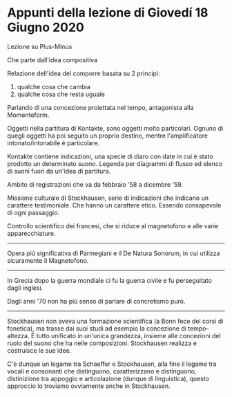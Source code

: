 # Appunti della lezione di Giovedí 18 Giugno 2020

Lezione su Plus-Minus

Che parte dall'idea compositiva

Relazione dell'idea del comporre basata su 2 principi:
1. qualche cosa che cambia
2. qualche cosa che resta uguale

Parlando di una concezione proiettata nel tempo, antagonista alla Momenteform.

Oggetti nella partitura di Kontakte, sono oggetti molto particolari.
Ognuno di quegli oggetti ha poi seguito un proprio destino, mentre l'amplificatore intonato/intonabile è particolare.

Kontakte contiene indicazioni, una specie di diaro con date in cui è stato prodotto un determinato suono.
Legenda per diagrammi di flusso ed elenco di suoni fuori da un'idea di partitura.

Ambito di registrazioni che va da febbraio '58 a dicembre '59.

Missione culturale di Stockhausen, serie di indicazioni che indicano un carattere testimoniale. Che hanno un carattere etico. Essendo consapevole di ogni passaggio.

Controllo scientifico dei francesi, che si riduce al magnetofono e alle varie apparecchiature.
______________
Opera piú significativa di Parmegiani e il De Natura Sonorum, in cui utilizza sicuramente il Magnetofono.
______________

In Grecia dopo la guerra mondiale ci fu la guerra civile e fu perseguitato dagli inglesi.

Dagli anni '70 non ha più senso di parlare di concretismo puro.
_______
Stockhausen non aveva una formazione scientifica (a Bonn fece dei corsi di fonetica), ma trasse dai suoi studi ad esempio la concezione di tempo-altezza.
È tutto unificato in un'unica grandezza, insieme alle concezioni del ruolo del suono che ha nelle composizioni. Stockhausen realizza e costruisce le sue idee.

C'è dunque un legame tra Schaeffer e Stockhausen, alla fine il legame tra vocali e consonanti che distinguono, caratterizzano e distinguono, distinizione tra appoggio e articolazione (dunque di linguistica), questo approccio lo troviamo ovviamente anche in Stockhausen.
